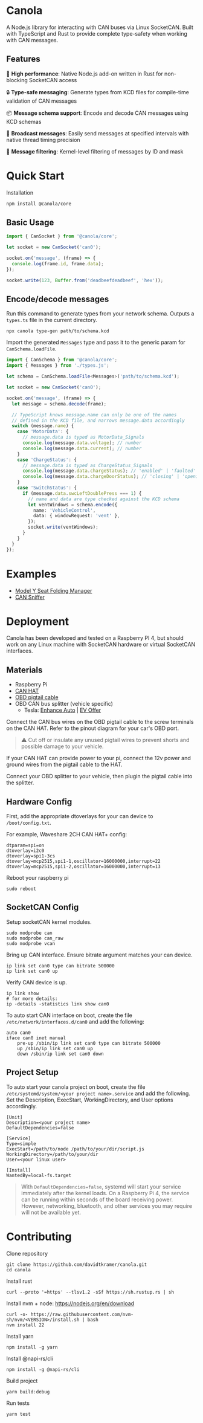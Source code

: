 # Canola

A Node.js library for interacting with CAN buses via Linux SocketCAN. Built with TypeScript and Rust to provide complete type-safety when working with CAN messages.

## Features

🚀 **High performance**: Native Node.js add-on written in Rust for non-blocking SocketCAN access

🔒 **Type-safe messaging**: Generate types from KCD files for compile-time validation of CAN messages

📦 **Message schema support**: Encode and decode CAN messages using KCD schemas

🔄 **Broadcast messages**: Easily send messages at specified intervals with native thread timing precision

🎯 **Message filtering**: Kernel-level filtering of messages by ID and mask

# Quick Start

Installation

```bash
npm install @canola/core
```

## Basic Usage

```typescript
import { CanSocket } from '@canola/core';

let socket = new CanSocket('can0');

socket.on('message', (frame) => {
  console.log(frame.id, frame.data);
});

socket.write(123, Buffer.from('deadbeefdeadbeef', 'hex'));
```

## Encode/decode messages

Run this command to generate types from your network schema. Outputs a `types.ts` file in the current directory.

```
npx canola type-gen path/to/schema.kcd
```

Import the generated `Messages` type and pass it to the generic param for `CanSchema.loadFile`.

```typescript
import { CanSchema } from '@canola/core';
import { Messages } from './types.js';

let schema = CanSchema.loadFile<Messages>('path/to/schema.kcd');

let socket = new CanSocket('can0');

socket.on('message', (frame) => {
  let message = schema.decode(frame);

  // TypeScript knows message.name can only be one of the names
  // defined in the KCD file, and narrows message.data accordingly
  switch (message.name) {
    case 'MotorData': {
      // message.data is typed as MotorData_Signals
      console.log(message.data.voltage); // number
      console.log(message.data.current); // number
    }
    case 'ChargeStatus': {
      // message.data is typed as ChargeStatus_Signals
      console.log(message.data.chargeStatus); // 'enabled' | 'faulted' | 'standby'
      console.log(message.data.chargeDoorStatus); // 'closing' | 'opening' | 'idle'
    }
    case 'SwitchStatus': {
      if (message.data.swcLeftDoublePress === 1) {
        // name and data are type checked against the KCD schema
        let ventWindows = schema.encode({
          name: 'VehicleControl',
          data: { windowRequest: 'vent' },
        });
        socket.write(ventWindows);
      }
    }
  }
});
```

# Examples

- [Model Y Seat Folding Manager](https://github.com/davidtkramer/canola/tree/main/examples/tesla-seat-manager)
- [CAN Sniffer](https://github.com/davidtkramer/canola/tree/main/examples/can-sniffer)

# Deployment

Canola has been developed and tested on a Raspberry PI 4, but should work on any Linux machine with SocketCAN hardware or virtual SocketCAN interfaces.

## Materials

- Raspberry Pi
- [CAN HAT](https://www.amazon.com/Waveshare-2-Channel-Expansion-Compatible-Protections/dp/B0D3GD458Z)
- [OBD pigtail cable](https://www.amazon.com/gp/product/B09YQ57GXT)
- OBD CAN bus splitter (vehicle specific)
  - Tesla: [Enhance Auto](https://enhauto.com/product/tesla-gen1-obd-cable) | [EV Offer](https://evoffer.com/product/model-3-y-can-diagnostic-cable)

Connect the CAN bus wires on the OBD pigtail cable to the screw terminals on the CAN HAT. Refer to the pinout diagram for your car's OBD port.

> ⚠️ Cut off or insulate any unused pigtail wires to prevent shorts and possible damage to your vehicle.

If your CAN HAT can provide power to your pi, connect the 12v power and ground wires from the pigtail cable to the HAT.

Connect your OBD splitter to your vehicle, then plugin the pigtail cable into the splitter.

## Hardware Config

First, add the appropriate dtoverlays for your can device to `/boot/config.txt`.

For example, Waveshare 2CH CAN HAT+ config:

```
dtparam=spi=on
dtoverlay=i2c0
dtoverlay=spi1-3cs
dtoverlay=mcp2515,spi1-1,oscillator=16000000,interrupt=22
dtoverlay=mcp2515,spi1-2,oscillator=16000000,interrupt=13
```

Reboot your raspberry pi

```
sudo reboot
```

## SocketCAN Config

Setup socketCAN kernel modules.

```
sudo modprobe can
sudo modprobe can_raw
sudo modprobe vcan
```

Bring up CAN interface. Ensure bitrate argument matches your can device.

```
ip link set can0 type can bitrate 500000
ip link set can0 up
```

Verify CAN device is up.

```
ip link show
# for more details:
ip -details -statistics link show can0
```

To auto start CAN interface on boot, create the file `/etc/network/interfaces.d/can0` and add the following:

```
auto can0
iface can0 inet manual
    pre-up /sbin/ip link set can0 type can bitrate 500000
    up /sbin/ip link set can0 up
    down /sbin/ip link set can0 down
```

## Project Setup

To auto start your canola project on boot, create the file `/etc/systemd/system/<your project name>.service` and add the following. Set the Description, ExecStart, WorkingDirectory, and User options accordingly.

```
[Unit]
Description=<your project name>
DefaultDependencies=false

[Service]
Type=simple
ExecStart=/path/to/node /path/to/your/dir/script.js
WorkingDirectory=/path/to/your/dir
User=<your linux user>

[Install]
WantedBy=local-fs.target
```

> With `DefaultDependencies=false`, systemd will start your service immediately after the kernel loads. On a Raspberry Pi 4, the service can be running within seconds of the board receiving power. However, networking, bluetooth, and other services you may require will not be available yet.

# Contributing

Clone repository

```
git clone https://github.com/davidtkramer/canola.git
cd canola
```

Install rust

```
curl --proto '=https' --tlsv1.2 -sSf https://sh.rustup.rs | sh
```

Install nvm + node: https://nodejs.org/en/download

```
curl -o- https://raw.githubusercontent.com/nvm-sh/nvm/<VERSION>/install.sh | bash
nvm install 22
```

Install yarn

```
npm install -g yarn
```

Install @napi-rs/cli

```
npm install -g @napi-rs/cli
```

Build project

```
yarn build:debug
```

Run tests

```
yarn test
```
